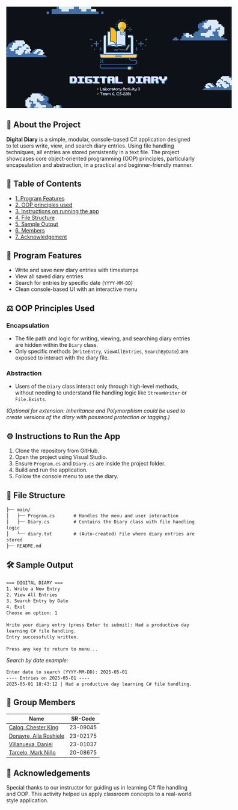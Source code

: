 <p align="center">
  <img src="images/Digital Diary Main Banner.jpg" style="max-width: 600px; height: auto;" alt="DigitalDiary">
</p>

## 🌟 About the Project
**Digital Diary** is a simple, modular, console-based C# application designed to let users write, view, and search diary entries. Using file handling techniques, all entries are stored persistently in a text file. The project showcases core object-oriented programming (OOP) principles, particularly encapsulation and abstraction, in a practical and beginner-friendly manner.

## 📔 Table of Contents
-  [1. Program Features](#proj-feat)
-  [2. OOP principles used](#OOP)
-  [3. Instructions on running the app](#inst)
-  [4. File Structure](#struct)
-  [5. Sample Output](#output)
-  [6. Members](#member) 
-  [7. Acknowledgement](#ack) 

## <a id="proj-feat">🎯 Program Features</a>
- Write and save new diary entries with timestamps
- View all saved diary entries
- Search for entries by specific date (`YYYY-MM-DD`)
- Clean console-based UI with an interactive menu

## <a id="OOP">⚖️ OOP Principles Used</a>

### Encapsulation
- The file path and logic for writing, viewing, and searching diary entries are hidden within the `Diary` class.
- Only specific methods (`WriteEntry`, `ViewAllEntries`, `SearchByDate`) are exposed to interact with the diary file.

### Abstraction
- Users of the `Diary` class interact only through high-level methods, without needing to understand file handling logic like `StreamWriter` or `File.Exists`.

*(Optional for extension: Inheritance and Polymorphism could be used to create versions of the diary with password protection or tagging.)*

## <a id="inst">⚙️ Instructions to Run the App</a>
1. Clone the repository from GitHub.
2. Open the project using Visual Studio.
3. Ensure `Program.cs` and `Diary.cs` are inside the project folder.
4. Build and run the application.
5. Follow the console menu to use the diary.

## <a id="struct">📁 File Structure</a>
```
├── main/
│   ├── Program.cs       # Handles the menu and user interaction
│   ├── Diary.cs         # Contains the Diary class with file handling logic
│   └── diary.txt        # (Auto-created) File where diary entries are stored
├── README.md
```

## <a id="output">🛠️ Sample Output</a>
```
=== DIGITAL DIARY ===
1. Write a New Entry
2. View All Entries
3. Search Entry by Date
4. Exit
Choose an option: 1

Write your diary entry (press Enter to submit): Had a productive day learning C# file handling.
Entry successfully written.

Press any key to return to menu...
```

_Search by date example:_
```
Enter date to search (YYYY-MM-DD): 2025-05-01
---- Entries on 2025-05-01 ----
2025-05-01 18:43:12 | Had a productive day learning C# file handling.
```

## <a id="member">👥 Group Members</a>
| Name | SR-Code | 
|------|---------|
| [Calog, Chester King](https://github.com/ChesterCalog) | 23-09045 |   
| [Donayre, Aila Roshiele](https://github.com/ailaroshiele) | 23-02175 |  
| [Villanueva, Daniel](https://github.com/danielbvillanueva) | 23-01037 | 
| [Tarcelo, Mark Niño](https://github.com/ElgatoMe0w) | 20-08675 | 

## <a id="ack">💎 Acknowledgements</a>
Special thanks to our instructor for guiding us in learning C# file handling and OOP. This activity helped us apply classroom concepts to a real-world style application.
